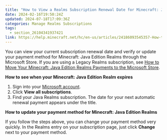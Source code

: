 ```yaml
---
title: "How to View a Realms Subscription Renewal Date for Minecraft: Java Edition"
date: 2024-02-16T19:50:24Z
updated: 2024-07-18T17:09:36Z
categories: Manage Realms Subscriptions
tags:
  - section_26104341937421
link: https://help.minecraft.net/hc/en-us/articles/24186093545357-How-to-View-a-Realms-Subscription-Renewal-Date-for-Minecraft-Java-Edition
---
```


You can view your current subscription renewal date and verify or update your payment method for Minecraft: Java Edition Realms through the Microsoft Store. If you are using a Legacy Realms subscription, see [How to Move Your Minecraft: Java Edition Realms Payments to the Microsoft Store](./How-to-Move-Your-Minecraft-Java-Edition-Realms-Payments-to-the-Microsoft-Store.md).

**How to see when your Minecraft: Java Edition Realm expires**

1.  Sign into your [Microsoft account](https://account.microsoft.com/?refd=account.microsoft.com).
2.  Click **View all subscriptions**.
3.  Find your Java Realms subscription. The date for your next automatic renewal payment appears under the title.

**How to update your payment method for Minecraft: Java Edition Realms**

If you follow the steps above, you can change your payment method very quickly. In the Realms entry on your subscription page, just click **Change** next to your payment method.
